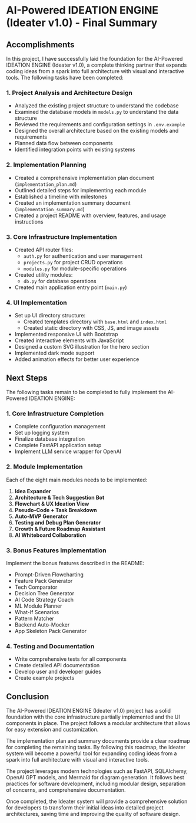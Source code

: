 # AI-Powered IDEATION ENGINE (Ideater v1.0) - Final Summary

## Accomplishments

In this project, I have successfully laid the foundation for the AI-Powered IDEATION ENGINE (Ideater v1.0), a complete thinking partner that expands coding ideas from a spark into full architecture with visual and interactive tools. The following tasks have been completed:

### 1. Project Analysis and Architecture Design

- Analyzed the existing project structure to understand the codebase
- Examined the database models in `models.py` to understand the data structure
- Reviewed the requirements and configuration settings in `.env.example`
- Designed the overall architecture based on the existing models and requirements
- Planned data flow between components
- Identified integration points with existing systems

### 2. Implementation Planning

- Created a comprehensive implementation plan document (`implementation_plan.md`)
- Outlined detailed steps for implementing each module
- Established a timeline with milestones
- Created an implementation summary document (`implementation_summary.md`)
- Created a project README with overview, features, and usage instructions

### 3. Core Infrastructure Implementation

- Created API router files:
  - `auth.py` for authentication and user management
  - `projects.py` for project CRUD operations
  - `modules.py` for module-specific operations
- Created utility modules:
  - `db.py` for database operations
- Created main application entry point (`main.py`)

### 4. UI Implementation

- Set up UI directory structure:
  - Created templates directory with `base.html` and `index.html`
  - Created static directory with CSS, JS, and image assets
- Implemented responsive UI with Bootstrap
- Created interactive elements with JavaScript
- Designed a custom SVG illustration for the hero section
- Implemented dark mode support
- Added animation effects for better user experience

## Next Steps

The following tasks remain to be completed to fully implement the AI-Powered IDEATION ENGINE:

### 1. Core Infrastructure Completion

- Complete configuration management
- Set up logging system
- Finalize database integration
- Complete FastAPI application setup
- Implement LLM service wrapper for OpenAI

### 2. Module Implementation

Each of the eight main modules needs to be implemented:

1. **Idea Expander**
2. **Architecture & Tech Suggestion Bot**
3. **Flowchart & UX Ideation View**
4. **Pseudo-Code + Task Breakdown**
5. **Auto-MVP Generator**
6. **Testing and Debug Plan Generator**
7. **Growth & Future Roadmap Assistant**
8. **AI Whiteboard Collaboration**

### 3. Bonus Features Implementation

Implement the bonus features described in the README:

- Prompt-Driven Flowcharting
- Feature Pack Generator
- Tech Comparator
- Decision Tree Generator
- AI Code Strategy Coach
- ML Module Planner
- What-If Scenarios
- Pattern Matcher
- Backend Auto-Mocker
- App Skeleton Pack Generator

### 4. Testing and Documentation

- Write comprehensive tests for all components
- Create detailed API documentation
- Develop user and developer guides
- Create example projects

## Conclusion

The AI-Powered IDEATION ENGINE (Ideater v1.0) project has a solid foundation with the core infrastructure partially implemented and the UI components in place. The project follows a modular architecture that allows for easy extension and customization.

The implementation plan and summary documents provide a clear roadmap for completing the remaining tasks. By following this roadmap, the Ideater system will become a powerful tool for expanding coding ideas from a spark into full architecture with visual and interactive tools.

The project leverages modern technologies such as FastAPI, SQLAlchemy, OpenAI GPT models, and Mermaid for diagram generation. It follows best practices for software development, including modular design, separation of concerns, and comprehensive documentation.

Once completed, the Ideater system will provide a comprehensive solution for developers to transform their initial ideas into detailed project architectures, saving time and improving the quality of software design.